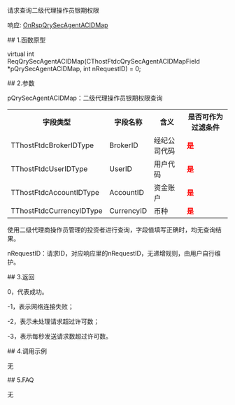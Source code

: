 <p>请求查询二级代理操作员银期权限</p>
<p>响应: <a href="../../CTHOSTFTDCTRADERAPI/ONRSPQRYSECAGENTACIDMAP/">OnRspQrySecAgentACIDMap</a></p>
<span class="anchor" id="5d1a2b99-3955-4660-9613-0f62216c2da6"></span>
## 1.函数原型
<p>virtual int ReqQrySecAgentACIDMap(CThostFtdcQrySecAgentACIDMapField *pQrySecAgentACIDMap, int nRequestID) = 0;</p>
<span class="anchor" id="7920e362-115e-46b5-89b9-52b3d12c545d"></span>
## 2.参数
<p>pQrySecAgentACIDMap：二级代理操作员银期权限查询</p>
<table><tr><th style="TEXT-ALIGN: center;">字段类型</th><th style="TEXT-ALIGN: center;">字段名称</th><th style="TEXT-ALIGN: center;">含义</th><th style="TEXT-ALIGN: center;">是否可作为过滤条件</th></tr><tr><td style="TEXT-ALIGN: left;">TThostFtdcBrokerIDType</td>
<td style="TEXT-ALIGN: left;">BrokerID</td>
<td style="TEXT-ALIGN: left;">经纪公司代码</td>
<td style="TEXT-ALIGN: left;"><strong><font color="#FF0000">是</font></strong></td>
</tr>
<tr><td style="TEXT-ALIGN: left;">TThostFtdcUserIDType</td>
<td style="TEXT-ALIGN: left;">UserID</td>
<td style="TEXT-ALIGN: left;">用户代码</td>
<td style="TEXT-ALIGN: left;"><strong><font color="#FF0000">是</font></strong></td>
</tr>
<tr><td style="TEXT-ALIGN: left;">TThostFtdcAccountIDType</td>
<td style="TEXT-ALIGN: left;">AccountID</td>
<td style="TEXT-ALIGN: left;">资金账户</td>
<td style="TEXT-ALIGN: left;"><strong><font color="#FF0000">是</font></strong></td>
</tr>
<tr><td style="TEXT-ALIGN: left;">TThostFtdcCurrencyIDType</td>
<td style="TEXT-ALIGN: left;">CurrencyID</td>
<td style="TEXT-ALIGN: left;">币种</td>
<td style="TEXT-ALIGN: left;"><strong><font color="#FF0000">是</font></strong></td>
</tr>
</table>
<p>使用二级代理商操作员管理的投资者进行查询，字段值填写正确时，均无查询结果。</p>
<p>nRequestID：请求ID，对应响应里的nRequestID，无递增规则，由用户自行维护。</p>
<span class="anchor" id="4a2f8273-a91c-49ed-897c-45cbe6a64f99"></span>
## 3.返回
<p>0，代表成功。</p>
<p>-1，表示网络连接失败；</p>
<p>-2，表示未处理请求超过许可数；</p>
<p>-3，表示每秒发送请求数超过许可数。</p>
<span class="anchor" id="9993b6bd-fc8b-4eab-b576-3595ea51d66a"></span>
## 4.调用示例
<p>无</p>
<span class="anchor" id="12f41ff5-24b2-49e9-9ea9-c94f50f60389"></span>
## 5.FAQ
<p>无</p>
